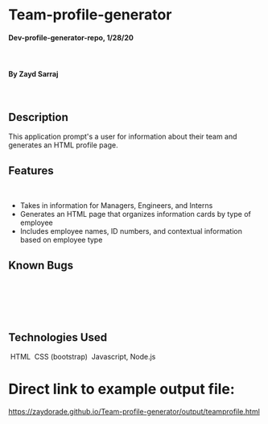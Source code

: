 # Team-profile-generator

#### Dev-profile-generator-repo, 1/28/20
​
#### By Zayd Sarraj
​
## Description

This application prompt's a user for information about their team and generates an HTML profile page.

## Features
​
* Takes in information for Managers, Engineers, and Interns
* Generates an HTML page that organizes information cards by type of employee
* Includes employee names, ID numbers, and contextual information based on employee type
 ​
## Known Bugs
​
--
​
## Technologies Used
​
HTML
​
CSS (bootstrap)
​
Javascript, Node.js
​
#  Direct link to example output file:

https://zaydorade.github.io/Team-profile-generator/output/teamprofile.html
